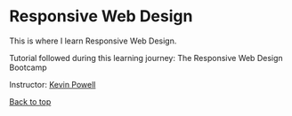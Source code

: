 # Responsive Web Design

This is where I learn Responsive Web Design.

Tutorial followed during this learning journey: The Responsive Web Design Bootcamp 

Instructor: [Kevin Powell](https://scrimba.com/@kevin-powell)

[Back to top](#learning-responsive-web-design)
 
